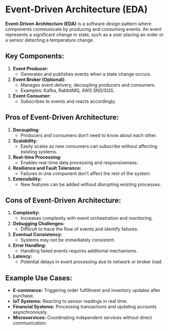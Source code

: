 # Event-Driven Architecture (EDA)

**Event-Driven Architecture (EDA)** is a software design pattern where components communicate by producing and consuming events. An event represents a significant change in state, such as a user placing an order or a sensor detecting a temperature change.

## Key Components:

1. **Event Producer:**
   - Generates and publishes events when a state change occurs.
2. **Event Broker (Optional):**
   - Manages event delivery, decoupling producers and consumers.
   - Examples: Kafka, RabbitMQ, AWS SNS/SQS.
3. **Event Consumer:**
   - Subscribes to events and reacts accordingly.

## Pros of Event-Driven Architecture:

1. **Decoupling:**
   - Producers and consumers don’t need to know about each other.
2. **Scalability:**
   - Easily scales as new consumers can subscribe without affecting existing systems.
3. **Real-time Processing:**
   - Enables real-time data processing and responsiveness.
4. **Resilience and Fault Tolerance:**
   - Failures in one component don’t affect the rest of the system.
5. **Extensibility:**
   - New features can be added without disrupting existing processes.

## Cons of Event-Driven Architecture:

1. **Complexity:**
   - Increases complexity with event orchestration and monitoring.
2. **Debugging Challenges:**
   - Difficult to trace the flow of events and identify failures.
3. **Eventual Consistency:**
   - Systems may not be immediately consistent.
4. **Error Handling:**
   - Handling failed events requires additional mechanisms.
5. **Latency:**
   - Potential delays in event processing due to network or broker load.

## Example Use Cases:

- **E-commerce:** Triggering order fulfillment and inventory updates after purchase.
- **IoT Systems:** Reacting to sensor readings in real time.
- **Financial Systems:** Processing transactions and updating accounts asynchronously.
- **Microservices:** Coordinating independent services without direct communication.
